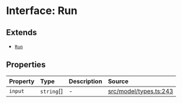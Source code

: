 # Interface: Run

## Extends

- [`Run`](../../Base/interfaces/Run.md)

## Properties

| Property | Type | Description | Source |
| :------ | :------ | :------ | :------ |
| `input` | `string`[] | - | [src/model/types.ts:243](https://github.com/dexaai/llm-tools/blob/eeaf162/src/model/types.ts#L243) |
